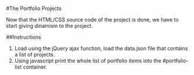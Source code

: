 #The Portfolio Projects

Now that the HTML/CSS source code of the project is done, we have to start giving dinamism to the project.

##Instructions
1. Load using the jQuery ajax function, load the data.json file that contains a list of projects.
2. Using javascript print the whole list of portfolio items into the #portfolio-list container.